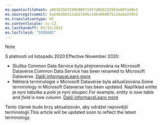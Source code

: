 ```yaml
---
ms.openlocfilehash: a953b35b7299500471457d826332563e007a28e3
ms.sourcegitcommit: bae40184312ab27b95c140a044875c2daea37951
ms.translationtype: HT
ms.contentlocale: cs-CZ
ms.lasthandoff: 03/15/2021
ms.locfileid: "5595602"
---
```

> [!NOTE]
> <span data-ttu-id="5539e-101">S platností od listopadu 2020:</span><span class="sxs-lookup"><span data-stu-id="5539e-101">Effective November 2020:</span></span>
> - <span data-ttu-id="5539e-102">Služba Common Data Service byla přejmenována na Microsoft Dataverse.</span><span class="sxs-lookup"><span data-stu-id="5539e-102">Common Data Service has been renamed to Microsoft Dataverse.</span></span> [<span data-ttu-id="5539e-103">Další informace</span><span class="sxs-lookup"><span data-stu-id="5539e-103">Learn more</span></span>](https://aka.ms/PAuAppBlog)
> - <span data-ttu-id="5539e-104">Některá terminologie v Microsoft Dataverse byla aktualizována.</span><span class="sxs-lookup"><span data-stu-id="5539e-104">Some terminology in Microsoft Dataverse has been updated.</span></span> <span data-ttu-id="5539e-105">Například *entita* je nyní *tabulka* a *pole* je nyní *sloupec*.</span><span class="sxs-lookup"><span data-stu-id="5539e-105">For example, *entity* is now *table* and *field* is now *column*.</span></span> [<span data-ttu-id="5539e-106">Další informace</span><span class="sxs-lookup"><span data-stu-id="5539e-106">Learn more</span></span>](/powerapps/maker/data-platform/data-platform-intro)
>
> <span data-ttu-id="5539e-107">Tento článek bude brzy aktualizován, aby odrážel nejnovější terminologii.</span><span class="sxs-lookup"><span data-stu-id="5539e-107">This article will be updated soon to reflect the latest terminology.</span></span>